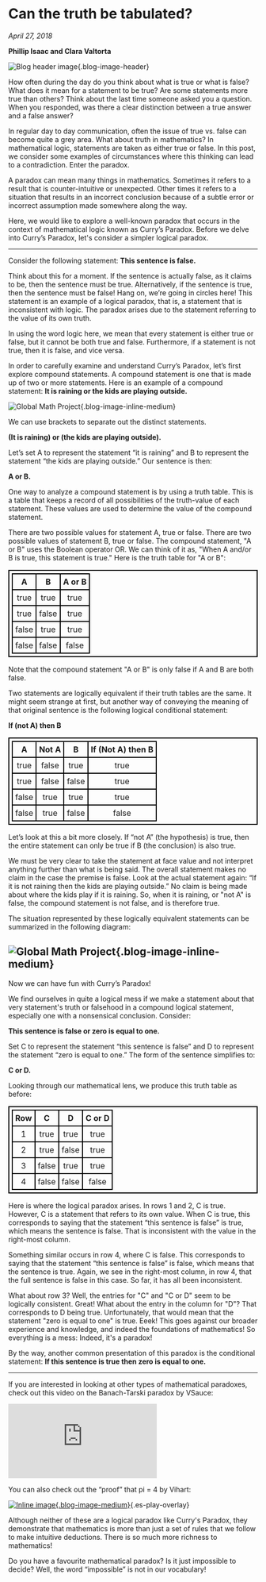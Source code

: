 # Can the truth be tabulated?

*April 27, 2018*

**Phillip Isaac and Clara Valtorta**


![Blog header image](https://es-app.com/assets/lglg27.jpg){.blog-image-header}


How often during the day do you think about what is true or what is false? What does it mean for a statement to be true? Are some statements more true than others? Think about the last time someone asked you a question. When you responded, was there a clear distinction between a true answer and a false answer?

In regular day to day communication, often the issue of true vs. false can become quite a grey area. What about truth in mathematics? In mathematical logic, statements are taken as either true or false. In this post, we consider some examples of circumstances where this thinking can lead to a contradiction. Enter the paradox.

A paradox can mean many things in mathematics. Sometimes it refers to a result that is counter-intuitive or unexpected. Other times it refers to a situation that results in an incorrect conclusion because of a subtle error or incorrect assumption made somewhere along the way.

Here, we would like to explore a well-known paradox that occurs in the context of mathematical logic known as Curry’s Paradox. Before we delve into Curry’s Paradox, let's consider a simpler logical paradox.

---

Consider the following statement: **This sentence is false.**

Think about this for a moment. If the sentence is actually false, as it claims to be, then the sentence must be true. Alternatively, if the sentence is true, then the sentence must be false! Hang on, we’re going in circles here! This statement is an example of a logical paradox, that is, a statement that is inconsistent with logic. The paradox arises due to the statement referring to the value of its own truth.

In using the word logic here, we mean that every statement is either true or false, but it cannot be both true and false. Furthermore, if a statement is not true, then it is false, and vice versa. 

In order to carefully examine and understand Curry’s Paradox, let’s first explore compound statements. A compound statement is one that is made up of two or more statements. Here is an example of a compound statement: **It is raining or the kids are playing outside.**

![Global Math Project](https://es-app.com/blog-assets/4girls.jpg){.blog-image-inline-medium}
 
We can use brackets to separate out the distinct statements.

**(It is raining) or (the kids are playing outside).**

Let’s set A to represent the statement “it is raining” and B to represent the statement “the kids are playing outside.” Our sentence is then:

**A or B.**

One way to analyze a compound statement is by using a truth table. This is a table that keeps a record of all possibilities of the truth-value of each statement. These values are used to determine the value of the compound statement.

There are two possible values for statement A, true or false. There are two possible values of statement B, true or false. The compound statement, "A or B" uses the Boolean operator OR. We can think of it as, "When A and/or B is true, this statement is true." Here is the truth table for "A or B":

<style>
table, th, td {
    border: 2px solid black;
    border-collapse: collapse;
    text-align: center;
    padding-left: 5px;
    padding-right: 5px;
    padding-top: 5px;
    padding-bottom: 5px;
}
</style>
<center>
<table>
<tr>
   <th>A</th>
   <th>B</th>
   <th>A or B</th>
</tr>
<tr>
   <td> true </td>
   <td> true</td>
   <td> true</td>
</tr>
<tr>
   <td> true </td>
   <td> false</td>
   <td> true</td>
</tr>
<tr>
   <td> false </td>
   <td> true</td>
   <td> true</td>
</tr>
<tr>
   <td> false </td>
   <td> false</td>
   <td> false</td>
</tr>
</table>
</center>

Note that the compound statement "A or B" is only false if A and B are both false.

Two statements are logically equivalent if their truth tables are the same. It might seem strange at first, but another way of conveying the meaning of that original sentence is the following logical conditional statement:

**If (not A) then B**

<style>
table, th, td {
    border: 2px solid black;
    border-collapse: collapse;
    text-align: center;
    padding-left: 5px;
    padding-right: 5px;
    padding-top: 5px;
    padding-bottom: 5px;
}
</style>
<center>
<table>
<tr>
   <th>A</th>
   <th>Not A</th>
   <th>B</th>
   <th>If (Not A) then B</th>
</tr>
<tr>
   <td> true </td>
   <td> false</td>
   <td> true</td>
   <td> true</td>
</tr>
<tr>
   <td> true </td>
   <td> false</td>
   <td> false</td>
   <td> true</td>
</tr>
<tr>
   <td> false </td>
   <td> true</td>
   <td> true</td>
   <td> true</td>
</tr>
<tr>
   <td> false </td>
   <td> true</td>
   <td> false</td>
   <td> false</td>
</tr>
</table>
</center>

Let’s look at this a bit more closely. If “not A” (the hypothesis) is true, then the entire statement can only be true if B (the conclusion) is also true.

We must be very clear to take the statement at face value and not interpret anything further than what is being said. The overall statement makes no claim in the case the premise is false. Look at the actual statement again: “If it is not raining then the kids are playing outside.” No claim is being made about where the kids play if it is raining. So, when it is raining, or "not A" is false,  the compound statement is not false, and is therefore true.

The situation represented by these logically equivalent statements can be summarized in the following diagram:

![Global Math Project](https://es-app.com/blog-assets/playOrWhat.png){.blog-image-inline-medium}
---

Now we can have fun with Curry’s Paradox!

We find ourselves in quite a logical mess if we make a statement about that very statement's truth or falsehood in a compound logical statement, especially one with a nonsensical conclusion. Consider:

**This sentence is false or zero is equal to one.**

Set C to represent the statement “this sentence is false” and D to represent the statement “zero is equal to one.” The form of the sentence simplifies to:

**C or D.**

Looking through our mathematical lens, we produce this truth table as before:

<style>
table, th, td {
    border: 2px solid black;
    border-collapse: collapse;
    text-align: center;
    padding-left: 5px;
    padding-right: 5px;
    padding-top: 5px;
    padding-bottom: 5px;
}
</style>
<center>
<table>
  <colgroup>
    <col span="1" style="">
  </colgroup>
<tr>
   <th>Row</th>
   <th>C</th>
   <th>D</th>
   <th>C or D</th>
</tr>
<tr>
   <td> 1 </td>
   <td> true </td>
   <td> true</td>
   <td> true</td>
</tr>
<tr>
<td> 2 </td>
   <td> true </td>
   <td> false</td>
   <td> true</td>
</tr>
<tr>
<td> 3 </td>
   <td> false </td>
   <td> true</td>
   <td> true</td>
</tr>
<tr>
<td> 4 </td>
   <td> false </td>
   <td> false</td>
   <td> false</td>
</tr>
</table>
</center>

Here is where the logical paradox arises. In rows 1 and 2, C is true. However, C is a statement that refers to its own value. When C is true, this corresponds to saying that the statement “this sentence is false” is true, which means the sentence is false. That is inconsistent with the value in the right-most column. 

Something similar occurs in row 4, where C is false. This corresponds to saying that the statement “this sentence is false” is false, which means that the sentence is true. Again, we see in the right-most column, in row 4, that the full sentence is false in this case. So far, it has all been inconsistent.

What about row 3? Well, the entries for "C" and "C or D" seem to be logically consistent. Great! What about the entry in the column for "D"? That corresponds to D being true. Unfortunately, that would mean that the statement "zero is equal to one" is true. Eeek! This goes against our broader experience and knowledge, and indeed the foundations of mathematics! So everything is a mess: Indeed, it's a paradox!

By the way, another common presentation of this paradox is the conditional statement: **If this sentence is true then zero is equal to one.**

---

If you are interested in looking at other types of mathematical paradoxes, check out this video on the Banach-Tarski paradox by VSauce:

<div class="blog-video-inline"><iframe src="https://www.youtube.com/watch?v=s86-Z-CbaHA" frameborder="0" allow="accelerometer; autoplay; encrypted-media; gyroscope; picture-in-picture" allowfullscreen></iframe></div>

You can also check out the “proof” that pi = 4 by Vihart:

[![Inline image](https://i.ytimg.com/vi/D2xYjiL8yyE/mqdefault.jpg
){.blog-image-medium}](https://epsilonstream.com/video/il8yye){.es-play-overlay}

Although neither of these are a logical paradox like Curry's Paradox, they demonstrate that mathematics is more than just a set of rules that we follow to make intuitive deductions. There is so much more richness to mathematics!

Do you have a favourite mathematical paradox? Is it just impossible to decide? Well, the word “impossible” is not in our vocabulary!

 

